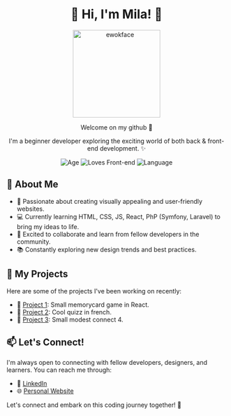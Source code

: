 
<h1 align="center">🌟 Hi, I'm Mila! 🌟</h1>

<p align="center">
  <img src="https://www.clipartmax.com/middle/m2H7i8H7H7K9H7d3_sensible-world-icon-star-wars-ewok-avatar/" alt="ewokface" width="200" height="200">
</p>

<p align="center">
  Welcome on my github 🎨
</p>

<p align="center">
  I'm a beginner developer exploring the exciting world of both back & front-end development. ✨
</p>

<p align="center">
  <img src="https://img.shields.io/badge/age-32-yellow.svg" alt="Age">
  <img src="https://img.shields.io/badge/loves-Front--end-orange.svg" alt="Loves Front-end">
  <img src="https://img.shields.io/badge/language-English-blue.svg" alt="Language">
</p>

## 🎨 About Me

- 🌈 Passionate about creating visually appealing and user-friendly websites.
- 💻 Currently learning HTML, CSS, JS, React, PhP (Symfony, Laravel) to bring my ideas to life.
- 🌱 Excited to collaborate and learn from fellow developers in the community.
- 📚 Constantly exploring new design trends and best practices.

## 🚀 My Projects

Here are some of the projects I've been working on recently:

- 🌟 [Project 1](https://github.com/Milaweak/pokemonmemorycard): Small memorycard game in React.
- 🌟 [Project 2](https://milaweak.github.io/WeirdQuizz/quizz.html): Cool quizz in french.
- 🌟 [Project 3](https://milaweak.github.io/connect4/): Small modest connect 4.


## 📫 Let's Connect!

I'm always open to connecting with fellow developers, designers, and learners. You can reach me through:

- 💼 [LinkedIn](https://www.linkedin.com/in/mila-regal/)
- 🌐 [Personal Website](http://51.91.211.87:3000)

Let's connect and embark on this coding journey together! 🚀
